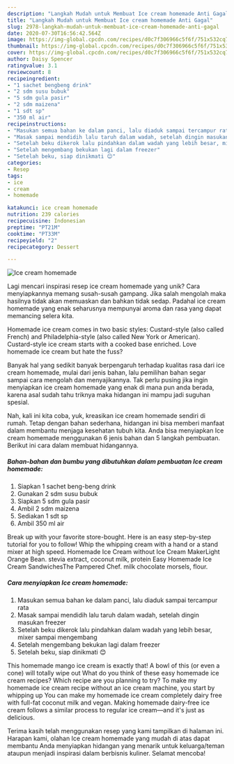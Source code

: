 ```yaml
---
description: "Langkah Mudah untuk Membuat Ice cream homemade Anti Gagal"
title: "Langkah Mudah untuk Membuat Ice cream homemade Anti Gagal"
slug: 2978-langkah-mudah-untuk-membuat-ice-cream-homemade-anti-gagal
date: 2020-07-30T16:56:42.564Z
image: https://img-global.cpcdn.com/recipes/d0c7f306966c5f6f/751x532cq70/ice-cream-homemade-foto-resep-utama.jpg
thumbnail: https://img-global.cpcdn.com/recipes/d0c7f306966c5f6f/751x532cq70/ice-cream-homemade-foto-resep-utama.jpg
cover: https://img-global.cpcdn.com/recipes/d0c7f306966c5f6f/751x532cq70/ice-cream-homemade-foto-resep-utama.jpg
author: Daisy Spencer
ratingvalue: 3.1
reviewcount: 8
recipeingredient:
- "1 sachet bengbeng drink"
- "2 sdm susu bubuk"
- "5 sdm gula pasir"
- "2 sdm maizena"
- "1 sdt sp"
- "350 ml air"
recipeinstructions:
- "Masukan semua bahan ke dalam panci, lalu diaduk sampai tercampur rata"
- "Masak sampai mendidih lalu taruh dalam wadah, setelah dingin masukan freezer"
- "Setelah beku dikerok lalu pindahkan dalam wadah yang lebih besar, mixer sampai mengembang"
- "Setelah mengembang bekukan lagi dalam freezer"
- "Setelah beku, siap dinikmati 😊"
categories:
- Resep
tags:
- ice
- cream
- homemade

katakunci: ice cream homemade 
nutrition: 239 calories
recipecuisine: Indonesian
preptime: "PT21M"
cooktime: "PT33M"
recipeyield: "2"
recipecategory: Dessert

---
```



![Ice cream homemade](https://img-global.cpcdn.com/recipes/d0c7f306966c5f6f/751x532cq70/ice-cream-homemade-foto-resep-utama.jpg)

Lagi mencari inspirasi resep ice cream homemade yang unik? Cara menyiapkannya memang susah-susah gampang. Jika salah mengolah maka hasilnya tidak akan memuaskan dan bahkan tidak sedap. Padahal ice cream homemade yang enak seharusnya mempunyai aroma dan rasa yang dapat memancing selera kita.

Homemade ice cream comes in two basic styles: Custard-style (also called French) and Philadelphia-style (also called New York or American). Custard-style ice cream starts with a cooked base enriched. Love homemade ice cream but hate the fuss?

Banyak hal yang sedikit banyak berpengaruh terhadap kualitas rasa dari ice cream homemade, mulai dari jenis bahan, lalu pemilihan bahan segar sampai cara mengolah dan menyajikannya. Tak perlu pusing jika ingin menyiapkan ice cream homemade yang enak di mana pun anda berada, karena asal sudah tahu triknya maka hidangan ini mampu jadi suguhan spesial.


Nah, kali ini kita coba, yuk, kreasikan ice cream homemade sendiri di rumah. Tetap dengan bahan sederhana, hidangan ini bisa memberi manfaat dalam membantu menjaga kesehatan tubuh kita. Anda bisa menyiapkan Ice cream homemade menggunakan 6 jenis bahan dan 5 langkah pembuatan. Berikut ini cara dalam membuat hidangannya.

<!--inarticleads1-->

##### Bahan-bahan dan bumbu yang dibutuhkan dalam pembuatan Ice cream homemade:

1. Siapkan 1 sachet beng-beng drink
1. Gunakan 2 sdm susu bubuk
1. Siapkan 5 sdm gula pasir
1. Ambil 2 sdm maizena
1. Sediakan 1 sdt sp
1. Ambil 350 ml air


Break up with your favorite store-bought. Here is an easy step-by-step tutorial for you to follow! Whip the whipping cream with a hand or a stand mixer at high speed. Homemade Ice Cream without Ice Cream MakerLight Orange Bean. stevia extract, coconut milk, protein Easy Homemade Ice Cream SandwichesThe Pampered Chef. milk chocolate morsels, flour. 

<!--inarticleads2-->

##### Cara menyiapkan Ice cream homemade:

1. Masukan semua bahan ke dalam panci, lalu diaduk sampai tercampur rata
1. Masak sampai mendidih lalu taruh dalam wadah, setelah dingin masukan freezer
1. Setelah beku dikerok lalu pindahkan dalam wadah yang lebih besar, mixer sampai mengembang
1. Setelah mengembang bekukan lagi dalam freezer
1. Setelah beku, siap dinikmati 😊


This homemade mango ice cream is exactly that! A bowl of this (or even a cone) will totally wipe out What do you think of these easy homemade ice cream recipes? Which recipe are you planning to try? To make my homemade ice cream recipe without an ice cream machine, you start by whipping up You can make my homemade ice cream completely dairy free with full-fat coconut milk and vegan. Making homemade dairy-free ice cream follows a similar process to regular ice cream—and it&#39;s just as delicious. 

Terima kasih telah menggunakan resep yang kami tampilkan di halaman ini. Harapan kami, olahan Ice cream homemade yang mudah di atas dapat membantu Anda menyiapkan hidangan yang menarik untuk keluarga/teman ataupun menjadi inspirasi dalam berbisnis kuliner. Selamat mencoba!
